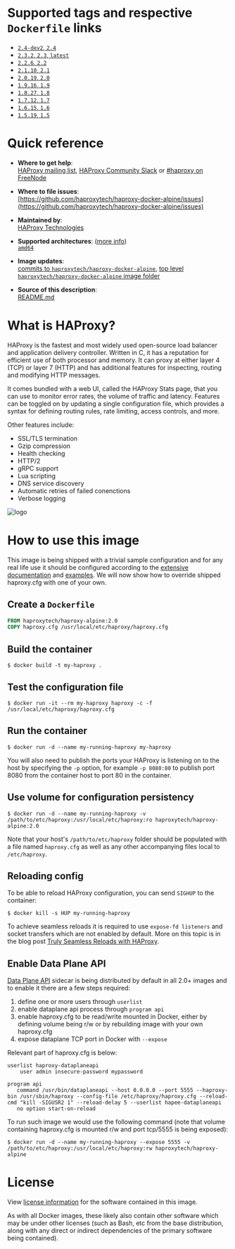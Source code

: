 # Supported tags and respective `Dockerfile` links

-	[`2.4-dev2`, `2.4`](https://github.com/haproxytech/haproxy-docker-alpine/blob/master/2.4/Dockerfile)
-	[`2.3.2`, `2.3`, `latest`](https://github.com/haproxytech/haproxy-docker-alpine/blob/master/2.3/Dockerfile)
-	[`2.2.6`, `2.2`](https://github.com/haproxytech/haproxy-docker-alpine/blob/master/2.2/Dockerfile)
-	[`2.1.10`, `2.1`](https://github.com/haproxytech/haproxy-docker-alpine/blob/master/2.1/Dockerfile)
-	[`2.0.19`, `2.0`](https://github.com/haproxytech/haproxy-docker-alpine/blob/master/2.0/Dockerfile)
-	[`1.9.16`, `1.9`](https://github.com/haproxytech/haproxy-docker-alpine/blob/master/1.9/Dockerfile)
-	[`1.8.27`, `1.8`](https://github.com/haproxytech/haproxy-docker-alpine/blob/master/1.8/Dockerfile)
-	[`1.7.12`, `1.7`](https://github.com/haproxytech/haproxy-docker-alpine/blob/master/1.7/Dockerfile)
-	[`1.6.15`, `1.6`](https://github.com/haproxytech/haproxy-docker-alpine/blob/master/1.6/Dockerfile)
-	[`1.5.19`, `1.5`](https://github.com/haproxytech/haproxy-docker-alpine/blob/master/1.5/Dockerfile)

# Quick reference

-	**Where to get help**:  
	[HAProxy mailing list](mailto:haproxy@formilux.org), [HAProxy Community Slack](https://slack.haproxy.org/) or [#haproxy on FreeNode](irc://chat.freenode.net:6697/haproxy)

-	**Where to file issues**:  
	[https://github.com/haproxytech/haproxy-docker-alpine/issues](https://github.com/haproxytech/haproxy-docker-alpine/issues)

-	**Maintained by**:  
	[HAProxy Technologies](https://github.com/haproxytech)

-	**Supported architectures**: ([more info](https://github.com/docker-library/official-images#architectures-other-than-amd64))  
	[`amd64`](https://hub.docker.com/r/amd64/haproxy/)

-	**Image updates**:  
	[commits to `haproxytech/haproxy-docker-alpine`](https://github.com/haproxytech/haproxy-docker-alpine/commits/master), [top level `haproxytech/haproxy-docker-alpine` image folder](https://github.com/haproxytech/haproxy-docker-alpine)  

-	**Source of this description**:  
	[README.md](https://github.com/haproxytech/haproxy-docker-alpine/blob/master/README.md)

# What is HAProxy?

HAProxy is the fastest and most widely used open-source load balancer and application delivery controller. Written in C, it has a reputation for efficient use of both processor and memory. It can proxy at either layer 4 (TCP) or layer 7 (HTTP) and has additional features for inspecting, routing and modifying HTTP messages.

It comes bundled with a web UI, called the HAProxy Stats page, that you can use to monitor error rates, the volume of traffic and latency. Features can be toggled on by updating a single configuration file, which provides a syntax for defining routing rules, rate limiting, access controls, and more.

Other features include:

* SSL/TLS termination
* Gzip compression
* Health checking
* HTTP/2
* gRPC support
* Lua scripting
* DNS service discovery
* Automatic retries of failed conenctions
* Verbose logging

![logo](https://www.haproxy.org/img/HAProxyCommunityEdition_60px.png)

# How to use this image

This image is being shipped with a trivial sample configuration and for any real life use it should be configured according to the [extensive documentation](https://cbonte.github.io/haproxy-dconv/) and [examples](https://github.com/haproxy/haproxy/tree/master/examples). We will now show how to override shipped haproxy.cfg with one of your own.

## Create a `Dockerfile`

```dockerfile
FROM haproxytech/haproxy-alpine:2.0
COPY haproxy.cfg /usr/local/etc/haproxy/haproxy.cfg
```

## Build the container

```console
$ docker build -t my-haproxy .
```

## Test the configuration file

```console
$ docker run -it --rm my-haproxy haproxy -c -f /usr/local/etc/haproxy/haproxy.cfg
```

## Run the container

```console
$ docker run -d --name my-running-haproxy my-haproxy
```

You will also need to publish the ports your HAProxy is listening on to the host by specifying the `-p` option, for example `-p 8080:80` to publish port 8080 from the container host to port 80 in the container.

## Use volume for configuration persistency

```console
$ docker run -d --name my-running-haproxy -v /path/to/etc/haproxy:/usr/local/etc/haproxy:ro haproxytech/haproxy-alpine:2.0
```

Note that your host's `/path/to/etc/haproxy` folder should be populated with a file named `haproxy.cfg` as well as any other accompanying files local to `/etc/haproxy`.

## Reloading config

To be able to reload HAProxy configuration, you can send `SIGHUP` to the container:

```console
$ docker kill -s HUP my-running-haproxy
```

To achieve seamless reloads it is required to use `expose-fd listeners` and socket transfers which are not enabled by default. More on this topic is in the blog post [Truly Seamless Reloads with HAProxy](https://www.haproxy.com/blog/truly-seamless-reloads-with-haproxy-no-more-hacks/).

## Enable Data Plane API

[Data Plane API](https://www.haproxy.com/documentation/hapee/2-0r1/configuration/dataplaneapi/) sidecar is being distributed by default in all 2.0+ images and to enable it there are a few steps required:

1. define one or more users through `userlist`
2. enable dataplane api process through `program api`
3. enable haproxy.cfg to be read/write mounted in Docker, either by defining volume being r/w or by rebuilding image with your own haproxy.cfg
4. expose dataplane TCP port in Docker with `--expose`

Relevant part of haproxy.cfg is below:

```
userlist haproxy-dataplaneapi
    user admin insecure-password mypassword

program api
   command /usr/bin/dataplaneapi --host 0.0.0.0 --port 5555 --haproxy-bin /usr/sbin/haproxy --config-file /etc/haproxy/haproxy.cfg --reload-cmd "kill -SIGUSR2 1" --reload-delay 5 --userlist hapee-dataplaneapi
   no option start-on-reload
```

To run such image we would use the following command (note that volume containing haproxy.cfg is mounted r/w and port tcp/5555 is being exposed):

```console
$ docker run -d --name my-running-haproxy --expose 5555 -v /path/to/etc/haproxy:/usr/local/etc/haproxy:rw haproxytech/haproxy-alpine
```

# License

View [license information](https://raw.githubusercontent.com/haproxy/haproxy/master/LICENSE) for the software contained in this image.

As with all Docker images, these likely also contain other software which may be under other licenses (such as Bash, etc from the base distribution, along with any direct or indirect dependencies of the primary software being contained).
